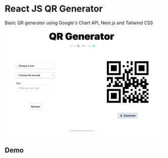 #  React JS QR Generator

Basic QR generator using Google's Chart API, Next.js and Tailwind CSS

![SS](public/demo-ss.png)

## Demo 

